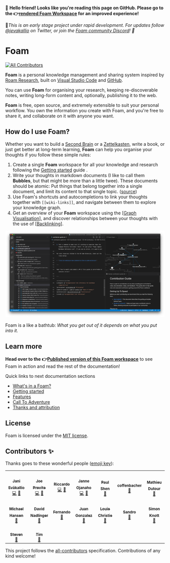 👋 **Hello friend! Looks like you're reading this page on GitHub. Please go to the 👉[rendered Foam Workspace](https://foambubble.github.io/foam) for an improved experience!**


👀*This is an early stage project under rapid development. For updates follow [@jevakallio](https://twitter.com/jevakallio) on Twitter, or join the [Foam community Discord](https://discord.gg/rtdZKgj)! 💬*


# Foam

<!-- ALL-CONTRIBUTORS-BADGE:START - Do not remove or modify this section -->
[![All Contributors](https://img.shields.io/badge/all_contributors-16-orange.svg?style=flat-square)](#contributors-)
<!-- ALL-CONTRIBUTORS-BADGE:END -->

**Foam** is a personal knowledge management and sharing system inspired by [Roam Research](https://roamresearch.com/), built on [Visual Studio Code](https://code.visualstudio.com/) and [GitHub](https://github.com/).

You can use **Foam** for organising your research, keeping re-discoverable notes, writing long-form content and, optionally, publishing it to the web.

**Foam** is free, open source, and extremely extensible to suit your personal workflow. You own the information you create with Foam, and you're free to share it, and collaborate on it with anyone you want.

## How do I use Foam?

Whether you want to build a [Second Brain](https://www.buildingasecondbrain.com/) or a [Zettelkasten](https://zettelkasten.de/posts/overview/), write a book, or just get better at long-term learning, **Foam** can help you organise your thoughts if you follow these simple rules:

1. Create a single **Foam** workspace for all your knowledge and research following the [Getting started](https://foambubble.github.io/foam#getting-started) guide .
2. Write your thoughts in markdown documents (I like to call them **Bubbles**, but that might be more than a little twee). These documents should be atomic: Put things that belong together into a single document, and limit its content to that single topic. ([source](https://zettelkasten.de/posts/overview/#principles))
3. Use Foam's shortcuts and autocompletions to link your thoughts together with `[[wiki-links]]`, and navigate between them to explore your knowledge graph.
4. Get an overview of your **Foam** workspace using the [[Graph Visualisation](https://foambubble.github.io/foam/graph-visualisation)], and discover relationships between your thoughts with the use of [[Backlinking](https://foambubble.github.io/foam/backlinking)].

![Foam kitchen sink, showing a few of the key features](docs/assets/images/foam-features-dark-mode-demo.png)

Foam is a like a bathtub: _What you get out of it depends on what you put into it._

## Learn more

**Head over to the 👉[Published version of this Foam workspace](https://foambubble.github.io/foam#whats-in-a-foam)** to see Foam in action and read the rest of the documentation!

Quick links to next documentation sections

- [What's in a Foam?](https://foambubble.github.io/foam#whats-in-a-foam)
- [Getting started](https://foambubble.github.io/foam#getting-started)
- [Features](https://foambubble.github.io/foam#features)
- [Call To Adventure](https://foambubble.github.io/foam#call-to-adventure)
- [Thanks and attribution](https://foambubble.github.io/foam#thanks-and-attribution)

## License

Foam is licensed under the [MIT license](license).

[//begin]: # "Autogenerated link references for markdown compatibility"
[wiki-links]: wiki-links "Wiki Links"
[//end]: # "Autogenerated link references"

## Contributors ✨

Thanks goes to these wonderful people ([emoji key](https://allcontributors.org/docs/en/emoji-key)):

<!-- ALL-CONTRIBUTORS-LIST:START - Do not remove or modify this section -->
<!-- prettier-ignore-start -->
<!-- markdownlint-disable -->
<table>
  <tr>
    <td align="center"><a href="https://jevakallio.dev/"><img src="https://avatars1.githubusercontent.com/u/1203949?v=4?s=60" width="60px;" alt=""/><br /><sub><b>Jani Eväkallio</b></sub></a><br /><a href="https://github.com/foambubble/foam/commits?author=jevakallio" title="Code">💻</a> <a href="https://github.com/foambubble/foam/commits?author=jevakallio" title="Documentation">📖</a></td>
    <td align="center"><a href="https://joeprevite.com/"><img src="https://avatars3.githubusercontent.com/u/3806031?v=4?s=60" width="60px;" alt=""/><br /><sub><b>Joe Previte</b></sub></a><br /><a href="https://github.com/foambubble/foam/commits?author=jsjoeio" title="Code">💻</a> <a href="https://github.com/foambubble/foam/commits?author=jsjoeio" title="Documentation">📖</a></td>
    <td align="center"><a href="https://github.com/riccardoferretti"><img src="https://avatars3.githubusercontent.com/u/457005?v=4?s=60" width="60px;" alt=""/><br /><sub><b>Riccardo</b></sub></a><br /><a href="https://github.com/foambubble/foam/commits?author=riccardoferretti" title="Code">💻</a> <a href="https://github.com/foambubble/foam/commits?author=riccardoferretti" title="Documentation">📖</a></td>
    <td align="center"><a href="http://ojanaho.com/"><img src="https://avatars0.githubusercontent.com/u/2180090?v=4?s=60" width="60px;" alt=""/><br /><sub><b>Janne Ojanaho</b></sub></a><br /><a href="https://github.com/foambubble/foam/commits?author=jojanaho" title="Code">💻</a> <a href="https://github.com/foambubble/foam/commits?author=jojanaho" title="Documentation">📖</a></td>
    <td align="center"><a href="http://bypaulshen.com/"><img src="https://avatars3.githubusercontent.com/u/2266187?v=4?s=60" width="60px;" alt=""/><br /><sub><b>Paul Shen</b></sub></a><br /><a href="https://github.com/foambubble/foam/commits?author=paulshen" title="Documentation">📖</a></td>
    <td align="center"><a href="https://github.com/coffenbacher"><img src="https://avatars0.githubusercontent.com/u/245867?v=4?s=60" width="60px;" alt=""/><br /><sub><b>coffenbacher</b></sub></a><br /><a href="https://github.com/foambubble/foam/commits?author=coffenbacher" title="Documentation">📖</a></td>
    <td align="center"><a href="https://mathieu.dutour.me/"><img src="https://avatars2.githubusercontent.com/u/3254314?v=4?s=60" width="60px;" alt=""/><br /><sub><b>Mathieu Dutour</b></sub></a><br /><a href="https://github.com/foambubble/foam/commits?author=mathieudutour" title="Documentation">📖</a></td>
  </tr>
  <tr>
    <td align="center"><a href="https://github.com/presidentelect"><img src="https://avatars2.githubusercontent.com/u/1242300?v=4?s=60" width="60px;" alt=""/><br /><sub><b>Michael Hansen</b></sub></a><br /><a href="https://github.com/foambubble/foam/commits?author=presidentelect" title="Documentation">📖</a></td>
    <td align="center"><a href="http://klickverbot.at/"><img src="https://avatars1.githubusercontent.com/u/19335?v=4?s=60" width="60px;" alt=""/><br /><sub><b>David Nadlinger</b></sub></a><br /><a href="https://github.com/foambubble/foam/commits?author=dnadlinger" title="Documentation">📖</a></td>
    <td align="center"><a href="https://pluckd.co/"><img src="https://avatars2.githubusercontent.com/u/20598571?v=4?s=60" width="60px;" alt=""/><br /><sub><b>Fernando</b></sub></a><br /><a href="https://github.com/foambubble/foam/commits?author=MrCordeiro" title="Documentation">📖</a></td>
    <td align="center"><a href="https://github.com/jfgonzalez7"><img src="https://avatars3.githubusercontent.com/u/58857736?v=4?s=60" width="60px;" alt=""/><br /><sub><b>Juan Gonzalez</b></sub></a><br /><a href="https://github.com/foambubble/foam/commits?author=jfgonzalez7" title="Documentation">📖</a></td>
    <td align="center"><a href="http://www.louiechristie.com/"><img src="https://avatars1.githubusercontent.com/u/6807448?v=4?s=60" width="60px;" alt=""/><br /><sub><b>Louie Christie</b></sub></a><br /><a href="https://github.com/foambubble/foam/commits?author=louiechristie" title="Documentation">📖</a></td>
    <td align="center"><a href="https://supersandro.de/"><img src="https://avatars2.githubusercontent.com/u/7258858?v=4?s=60" width="60px;" alt=""/><br /><sub><b>Sandro</b></sub></a><br /><a href="https://github.com/foambubble/foam/commits?author=SuperSandro2000" title="Documentation">📖</a></td>
    <td align="center"><a href="https://github.com/Skn0tt"><img src="https://avatars1.githubusercontent.com/u/14912729?v=4?s=60" width="60px;" alt=""/><br /><sub><b>Simon Knott</b></sub></a><br /><a href="https://github.com/foambubble/foam/commits?author=Skn0tt" title="Documentation">📖</a></td>
  </tr>
  <tr>
    <td align="center"><a href="https://styfle.dev/"><img src="https://avatars1.githubusercontent.com/u/229881?v=4?s=60" width="60px;" alt=""/><br /><sub><b>Steven</b></sub></a><br /><a href="https://github.com/foambubble/foam/commits?author=styfle" title="Documentation">📖</a></td>
    <td align="center"><a href="https://github.com/Georift"><img src="https://avatars2.githubusercontent.com/u/859430?v=4?s=60" width="60px;" alt=""/><br /><sub><b>Tim</b></sub></a><br /><a href="https://github.com/foambubble/foam/commits?author=Georift" title="Documentation">📖</a></td>
  </tr>
</table>

<!-- markdownlint-enable -->
<!-- prettier-ignore-end -->
<!-- ALL-CONTRIBUTORS-LIST:END -->

This project follows the [all-contributors](https://github.com/all-contributors/all-contributors) specification. Contributions of any kind welcome!